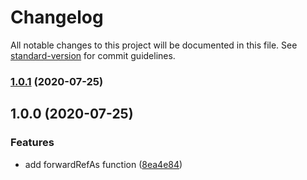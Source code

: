 # Changelog

All notable changes to this project will be documented in this file. See [standard-version](https://github.com/conventional-changelog/standard-version) for commit guidelines.

### [1.0.1](https://github.com/jaredLunde/forward-ref-as/compare/v1.0.0...v1.0.1) (2020-07-25)

## 1.0.0 (2020-07-25)

### Features

- add forwardRefAs function ([8ea4e84](https://github.com/jaredLunde/forward-ref-as/commit/8ea4e84778679f888088d07faa000e5cb1cf5070))
